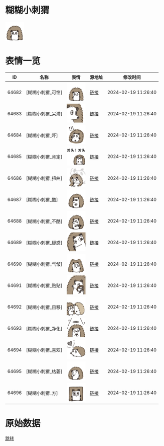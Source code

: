 # 糊糊小刺猬

<img src="./cover.png" height="60" alt="cover" />

# 表情一览

|ID|名称|表情|源地址|修改时间|
|----|----|----|----|----|
|64682|[糊糊小刺猬_可怜]|<img src="./pic/064682_%5B糊糊小刺猬_可怜%5D.png" height="60" alt="可怜"/>|[链接](https://i0.hdslb.com/bfs/garb/75ea8a7da3f8bc5170935ec3f643c9c2913cd270.png)|2024-02-19 11:26:40|
|64683|[糊糊小刺猬_呆滞]|<img src="./pic/064683_%5B糊糊小刺猬_呆滞%5D.png" height="60" alt="呆滞"/>|[链接](https://i0.hdslb.com/bfs/garb/9dbc36fc144fb739b8e970b151310053091845cc.png)|2024-02-19 11:26:40|
|64684|[糊糊小刺猬_吓]|<img src="./pic/064684_%5B糊糊小刺猬_吓%5D.png" height="60" alt="吓"/>|[链接](https://i0.hdslb.com/bfs/garb/c84e44b0b4fd03ef0dcf30d02057f6dd74ad7c73.png)|2024-02-19 11:26:40|
|64685|[糊糊小刺猬_肯定]|<img src="./pic/064685_%5B糊糊小刺猬_肯定%5D.png" height="60" alt="肯定"/>|[链接](https://i0.hdslb.com/bfs/garb/1fc99d6c78aa8e76cf360e41e38f89282075973f.png)|2024-02-19 11:26:40|
|64686|[糊糊小刺猬_扭曲]|<img src="./pic/064686_%5B糊糊小刺猬_扭曲%5D.png" height="60" alt="扭曲"/>|[链接](https://i0.hdslb.com/bfs/garb/9738ca42fd501927f81d1fb0e0bff11ac6d9dc7e.png)|2024-02-19 11:26:40|
|64687|[糊糊小刺猬_酷]|<img src="./pic/064687_%5B糊糊小刺猬_酷%5D.png" height="60" alt="酷"/>|[链接](https://i0.hdslb.com/bfs/garb/1282324fda2020ddd40c3057b5eb1dbcb180865c.png)|2024-02-19 11:26:40|
|64688|[糊糊小刺猬_不酷]|<img src="./pic/064688_%5B糊糊小刺猬_不酷%5D.png" height="60" alt="不酷"/>|[链接](https://i0.hdslb.com/bfs/garb/74690109d27afc11da5c973068aaaf0ec4538063.png)|2024-02-19 11:26:40|
|64689|[糊糊小刺猬_疑惑]|<img src="./pic/064689_%5B糊糊小刺猬_疑惑%5D.png" height="60" alt="疑惑"/>|[链接](https://i0.hdslb.com/bfs/garb/6db717be2e6590a9692a702d0f4f932d9f4702de.png)|2024-02-19 11:26:40|
|64690|[糊糊小刺猬_气皱]|<img src="./pic/064690_%5B糊糊小刺猬_气皱%5D.png" height="60" alt="气皱"/>|[链接](https://i0.hdslb.com/bfs/garb/ff33e094a4976b35ab5205b7e8459c08a1aa5a90.png)|2024-02-19 11:26:40|
|64691|[糊糊小刺猬_贴贴]|<img src="./pic/064691_%5B糊糊小刺猬_贴贴%5D.png" height="60" alt="贴贴"/>|[链接](https://i0.hdslb.com/bfs/garb/aa963e3813532527ece8aa7b8e025d464b8429da.png)|2024-02-19 11:26:40|
|64692|[糊糊小刺猬_目移]|<img src="./pic/064692_%5B糊糊小刺猬_目移%5D.png" height="60" alt="目移"/>|[链接](https://i0.hdslb.com/bfs/garb/a7b57d927166b6d7118ff3bbfca01488cad0708c.png)|2024-02-19 11:26:40|
|64693|[糊糊小刺猬_净化]|<img src="./pic/064693_%5B糊糊小刺猬_净化%5D.png" height="60" alt="净化"/>|[链接](https://i0.hdslb.com/bfs/garb/271ba84fafdf8e33efe2c38cc41280d3fc3649c7.png)|2024-02-19 11:26:40|
|64694|[糊糊小刺猬_喜欢]|<img src="./pic/064694_%5B糊糊小刺猬_喜欢%5D.png" height="60" alt="喜欢"/>|[链接](https://i0.hdslb.com/bfs/garb/f267e368c9864e168c520ecbc0954a6153990a42.png)|2024-02-19 11:26:40|
|64695|[糊糊小刺猬_枯萎]|<img src="./pic/064695_%5B糊糊小刺猬_枯萎%5D.png" height="60" alt="枯萎"/>|[链接](https://i0.hdslb.com/bfs/garb/ea3cd6bff4817e1c072f19743714e403936f8711.png)|2024-02-19 11:26:40|
|64696|[糊糊小刺猬_方]|<img src="./pic/064696_%5B糊糊小刺猬_方%5D.png" height="60" alt="方"/>|[链接](https://i0.hdslb.com/bfs/garb/9127f34756133590055fcedfb9e5322007464187.png)|2024-02-19 11:26:40|

# 原始数据

[跳转](./raw.json)

